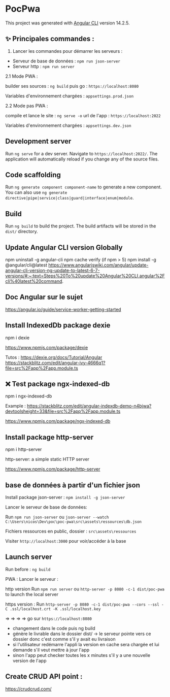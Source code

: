 # PocPwa

This project was generated with [Angular CLI](https://github.com/angular/angular-cli) version 14.2.5.

## ✨ Principales commandes :

1. Lancer les commandes pour démarrer les serveurs :

- Serveur de base de données : `npm run json-server`
- Serveur http : `npm run server`

2.1 Mode PWA :

builder ses sources : `ng build`
puis go : `https://localhost:8080`

Variables d'environnement chargées : `appsettings.prod.json`

2.2 Mode pas PWA :

compile et lance le site : `ng serve -o`
url de l'app : `https://localhost:2022`

Variables d'environnement chargées : `appsettings.dev.json`

## Development server

Run `ng serve` for a dev server. Navigate to `https://localhost:2022/`. The application will automatically reload if you change any of the source files.

## Code scaffolding

Run `ng generate component component-name` to generate a new component. You can also use `ng generate directive|pipe|service|class|guard|interface|enum|module`.

## Build

Run `ng build` to build the project. The build artifacts will be stored in the `dist/` directory.

## Update Angular CLI version Globally

npm uninstall -g angular-cli
npm cache verify (if npm > 5)
npm install -g @angular/cli@latest
https://www.angularjswiki.com/angular/update-angular-cli-version-ng-update-to-latest-6-7-versions/#:~:text=Steps%20To%20update%20Angular%20CLI,angular%2Fcli%40latest%20command.

## Doc Angular sur le sujet

https://angular.io/guide/service-worker-getting-started

## Install IndexedDb package dexie 

npm i dexie

https://www.npmjs.com/package/dexie

Tutos : 
https://dexie.org/docs/Tutorial/Angular
https://stackblitz.com/edit/angular-ivy-4666q1?file=src%2Fapp%2Fapp.module.ts

## ❌ Test package ngx-indexed-db

npm i ngx-indexed-db

Example : https://stackblitz.com/edit/angular-indexdb-demo-n4bjwa?devtoolsheight=33&file=src%2Fapp%2Fapp.module.ts

https://www.npmjs.com/package/ngx-indexed-db

## Install package http-server

npm i http-server

http-server: a simple static HTTP server

https://www.npmjs.com/package/http-server


## base de données à partir d'un fichier json

Install package json-server : `npm install -g json-server`

Lancer le serveur de base de données:

Run `npm run json-server` ou `json-server --watch C:\Users\nicos\Dev\poc\poc-pwa\src\assets\ressources\db.json`

Fichiers ressources en public, dossier : `src\assets\ressources`

Visiter `http://localhost:3000` pour voir/accéder à la base

## Launch server

Run before : `ng build`

PWA : Lancer le serveur :

http version
Run `npm run server` ou `http-server -p 8080 -c-1 dist/poc-pwa` to launch the local server

https version :
Run `http-server -p 8080 -c-1 dist/poc-pwa --cors --ssl -C .ssl/localhost.crt -K .ssl/localhost.key`

=> => => => go sur `https://localhost:8080`

- changement dans le code puis ng build
- génère le livrable dans le dossier dist/ -> le serveur pointe vers ce dossier donc c'est comme s'il y avait eu livraison
- si l'utilisateur redémarre l'appli la version en cache sera chargée et lui demande s'il veut mettre à jour l'app
- sinon l'app peut checker toutes les x minutes s'il y a une nouvelle version de l'app

## Create CRUD API point :

https://crudcrud.com/